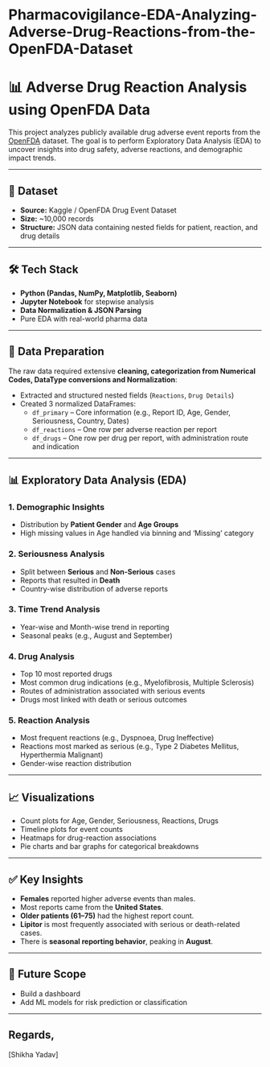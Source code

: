 # Pharmacovigilance-EDA-Analyzing-Adverse-Drug-Reactions-from-the-OpenFDA-Dataset

# 📊 Adverse Drug Reaction Analysis using OpenFDA Data

This project analyzes publicly available drug adverse event reports from the [OpenFDA](https://open.fda.gov/) dataset. The goal is to perform Exploratory Data Analysis (EDA) to uncover insights into drug safety, adverse reactions, and demographic impact trends.

---

## 📁 Dataset

- **Source:** Kaggle / OpenFDA Drug Event Dataset
- **Size:** ~10,000 records
- **Structure:** JSON data containing nested fields for patient, reaction, and drug details

---
## 🛠️ Tech Stack

- **Python (Pandas, NumPy, Matplotlib, Seaborn)**
- **Jupyter Notebook** for stepwise analysis
- **Data Normalization & JSON Parsing**
-  Pure EDA with real-world pharma data
---

## 🧹 Data Preparation

The raw data required extensive **cleaning, categorization from Numerical Codes, DataType conversions and Normalization**:
- Extracted and structured nested fields (`Reactions`, `Drug Details`)
- Created 3 normalized DataFrames:
  - `df_primary` – Core information (e.g., Report ID, Age, Gender, Seriousness, Country, Dates)
  - `df_reactions` – One row per adverse reaction per report
  - `df_drugs` – One row per drug per report, with administration route and indication

---

## 📊 Exploratory Data Analysis (EDA)

### 1. **Demographic Insights**
- Distribution by **Patient Gender** and **Age Groups**
- High missing values in Age handled via binning and ‘Missing’ category

### 2. **Seriousness Analysis**
- Split between **Serious** and **Non-Serious** cases
- Reports that resulted in **Death**
- Country-wise distribution of adverse reports

### 3. **Time Trend Analysis**
- Year-wise and Month-wise trend in reporting
- Seasonal peaks (e.g., August and September)

### 4. **Drug Analysis**
- Top 10 most reported drugs
- Most common drug indications (e.g., Myelofibrosis, Multiple Sclerosis)
- Routes of administration associated with serious events
- Drugs most linked with death or serious outcomes

### 5. **Reaction Analysis**
- Most frequent reactions (e.g., Dyspnoea, Drug Ineffective)
- Reactions most marked as serious (e.g., Type 2 Diabetes Mellitus, Hyperthermia Malignant)
- Gender-wise reaction distribution

---

## 📈 Visualizations

- Count plots for Age, Gender, Seriousness, Reactions, Drugs
- Timeline plots for event counts
- Heatmaps for drug-reaction associations
- Pie charts and bar graphs for categorical breakdowns

---

## ✅ Key Insights

- **Females** reported higher adverse events than males.
- Most reports came from the **United States**.
- **Older patients (61–75)** had the highest report count.
- **Lipitor** is most frequently associated with serious or death-related cases.
- There is **seasonal reporting behavior**, peaking in **August**.

---

## 📌 Future Scope

- Build a dashboard
- Add ML models for risk prediction or classification

---

## Regards,
[Shikha Yadav]  

